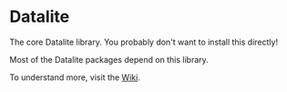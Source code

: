 # Datalite

The core Datalite library. You probably don't want to install this directly!

Most of the Datalite packages depend on this library.

To understand more, visit the [Wiki](https://github.com/cpwood/Datalite/wiki).